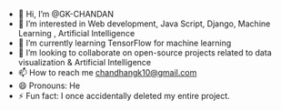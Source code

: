 - 👋 Hi, I’m @GK-CHANDAN
- 👀 I’m interested in Web development, Java Script, Django, Machine Learning , Artificial Intelligence
- 🌱 I’m currently learning TensorFlow for machine learning
- 💞️ I’m looking to collaborate on open-source projects related to data visualization & Artificial Intelligence
- 📫 How to reach me chandhangk10@gmail.com
- 😄 Pronouns: He 
- ⚡ Fun fact: I once accidentally deleted my entire project.

<!---
GK-CHANDAN/GK-CHANDAN is a ✨ special ✨ repository because its `README.md` (this file) appears on your GitHub profile.
You can click the Preview link to take a look at your changes.
--->
